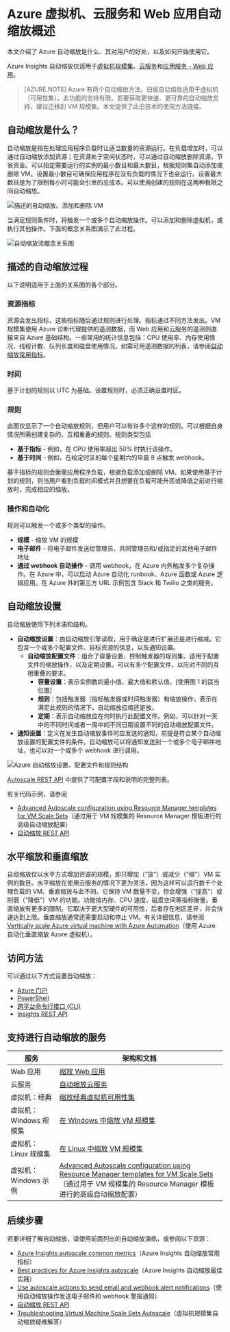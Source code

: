 <properties
	pageTitle="Microsoft Azure 虚拟机、云服务和 Web 应用自动缩放概述 | Azure"
	description="Microsoft Azure 自动缩放概述。适用于虚拟机、云服务和 Web 应用。"
	authors="rboucher"
	manager=""
	editor=""
	services="monitoring-and-diagnostics"
	documentationCenter="monitoring-and-diagnostics"/>

<tags
	ms.service="monitoring-and-diagnostics"
	ms.workload="na"
	ms.tgt_pltfrm="na"
	ms.devlang="na"
	ms.topic="article"
	ms.date="09/06/2016"
	ms.author="robb"
	wacn.date="10/17/2016"/>  


# Azure 虚拟机、云服务和 Web 应用自动缩放概述

本文介绍了 Azure 自动缩放是什么、其对用户的好处，以及如何开始使用它。

Azure Insights 自动缩放仅适用于[虚拟机规模集](/documentation/services/virtual-machine-scale-sets/)、[云服务](/documentation/services/cloud-services/)和[应用服务 - Web 应用](/documentation/services/app-service/web/)。

>[AZURE.NOTE] Azure 有两个自动缩放方法。旧版自动缩放适用于虚拟机（可用性集）。此功能的支持有限。若要获取更快速、更可靠的自动缩放支持，建议迁移到 VM 规模集。本文提供了此旧技术的使用方法链接。


## 自动缩放是什么？

自动缩放是指在处理应用程序负载时让适当数量的资源运行。在负载增加时，可以通过自动缩放添加资源；在资源处于空闲状态时，可以通过自动缩放删除资源，节省资金。可以指定需要运行的实例的最小数目和最大数目，根据规则集自动添加或删除 VM。设置最小数目可确保应用程序在没有负载的情况下也会运行。设置最大数目是为了限制每小时可能会引发的总成本。可以使用创建的规则在这两种极限之间自动缩放。

 ![描述的自动缩放。添加和删除 VM](./media/monitoring-autoscale-overview/autoscaleconcept.png)  


当满足规则条件时，将触发一个或多个自动缩放操作。可以添加和删除虚拟机，或执行其他操作。下面的概念关系图演示了此过程。

 ![自动缩放流概念关系图](./media/monitoring-autoscale-overview/autoscaleoverview3.png)  

 

## 描述的自动缩放过程
以下说明适用于上面的关系图的各个部分。

### 资源指标 
资源会发出指标，这些指标随后通过规则进行处理。指标通过不同方法发出。VM 规模集使用 Azure 诊断代理提供的遥测数据，而 Web 应用和云服务的遥测则直接来自 Azure 基础结构。一些常用的统计信息包括：CPU 使用率、内存使用情况、线程计数、队列长度和磁盘使用情况。如需可用遥测数据的列表，请参阅[自动缩放常用指标](/documentation/articles/insights-autoscale-common-metrics/)。

### 时间
基于计划的规则以 UTC 为基础。设置规则时，必须正确设置时区。

### 规则
此图仅显示了一个自动缩放规则，但用户可以有许多个这样的规则。可以根据自身情况所需创建复杂的、互相重叠的规则。规则类型包括
 
 - **基于指标** - 例如，在 CPU 使用率超出 50% 时执行该操作。
 - **基于时间** - 例如，在给定时区的每个星期六的早晨 8 点触发 webhook。

基于指标的规则会衡量应用程序负载，根据负载添加或删除 VM。如果使用基于计划的规则，则当用户看到负载时间模式并且想要在负载可能升高或降低之前进行缩放时，完成相应的缩放。

 
### 操作和自动化

规则可以触发一个或多个类型的操作。

- **规模** - 缩放 VM 的规模
- **电子邮件** - 将电子邮件发送给管理员、共同管理员和/或指定的其他电子邮件地址
- **通过 webhook 自动操作** - 调用 webhook，在 Azure 内外触发多个复杂操作。在 Azure 中，可以启动 Azure 自动化 runbook、Azure 函数或 Azure 逻辑应用。在 Azure 外的第三方 URL 示例包含 Slack 和 Twilio 之类的服务。


## 自动缩放设置
自动缩放使用下列术语和结构。

- **自动缩放设置**：由自动缩放引擎读取，用于确定是进行扩展还是进行缩减。它包含一个或多个配置文件、目标资源的信息，以及通知设置。
    - **自动缩放配置文件**：组合了容量设置、控制触发器的规则集、适用于配置文件的缩放操作，以及定期设置。可以有多个配置文件，以应对不同的互相重叠的要求。
        - **容量设置**：表示实例数的最小值、最大值和默认值。[使用图 1 的适当位置]
        - **规则**：包括触发器（指标触发器或时间触发器）和缩放操作，表示在满足此规则的情况下，自动缩放应缩还是放。
        - **定期**：表示自动缩放应在何时执行此配置文件。例如，可以针对一天中的不同时间或者一周中的不同日期设置不同的自动缩放配置文件。
- **通知设置**：定义在发生自动缩放事件时应发送的通知，前提是符合某个自动缩放设置的配置文件的条件。自动缩放可以将通知发送到一个或多个电子邮件地址，也可以对一个或多个 webhook 进行调用。
 
![Azure 自动缩放设置、配置文件和规则结构](./media/monitoring-autoscale-overview/azureresourcemanagerrulestructure3.png)  


[Autoscale REST API](https://msdn.microsoft.com/zh-cn/library/dn931928.aspx) 中提供了可配置字段和说明的完整列表。

有关代码示例，请参阅

* [Advanced Autoscale configuration using Resource Manager templates for VM Scale Sets](/documentation/articles/insights-advanced-autoscale-virtual-machine-scale-sets/)（通过用于 VM 规模集的 Resource Manager 模板进行的高级自动缩放配置）
* [自动缩放 REST API](https://msdn.microsoft.com/zh-cn/library/dn931953.aspx)



## 水平缩放和垂直缩放
  
自动缩放仅以水平方式增加资源的规模，即只增加（“放”）或减少（“缩”）VM 实例的数目。水平缩放在使用云服务的情况下更为灵活，因为这样可以运行数千个处理负载的 VM。垂直缩放与此不同。它保持 VM 数量不变，但会增强（“提高”）或削弱（“降低”）VM 的功能。功能按内存、CPU 速度、磁盘空间等指标衡量。垂直缩放有更多的限制。它取决于更大型硬件的可用性，后者存在地区差异，并会快速达到上限。垂直缩放通常还需要启动和停止 VM。有关详细信息，请参阅 [Vertically scale Azure virtual machine with Azure Automation](/documentation/articles/virtual-machines-linux-vertical-scaling-automation/)（使用 Azure 自动化垂直缩放 Azure 虚拟机）。


## 访问方法 
可以通过以下方式设置自动缩放：

- [Azure 门户](/documentation/articles/insights-how-to-scale/)
- [PowerShell](/documentation/articles/insights-powershell-samples/#create-and-manage-autoscale-settings)
- [跨平台命令行接口 (CLI)](/documentation/articles/insights-cli-samples/#autoscale)
- [Insights REST API](https://msdn.microsoft.com/zh-cn/library/azure/dn931953.aspx)

## 支持进行自动缩放的服务


| 服务 | 架构和文档 |
|--------------------------------------|-----------------------------------------------------|
| Web 应用 | [缩放 Web 应用](/documentation/articles/insights-how-to-scale/) |
| 云服务 | [自动缩放云服务](/documentation/articles/cloud-services-how-to-scale/) |
| 虚拟机：经典 | [缩放经典虚拟机可用性集](https://blogs.msdn.microsoft.com/kaevans/2015/02/20/autoscaling-azurevirtual-machines/) |
| 虚拟机：Windows 规模集| [在 Windows 中缩放 VM 规模集](/documentation/articles/virtual-machine-scale-sets-windows-autoscale/) |
| 虚拟机：Linux 规模集 | [在 Linux 中缩放 VM 规模集](/documentation/articles/virtual-machine-scale-sets-linux-autoscale/) |
| 虚拟机：Windows 示例 | [Advanced Autoscale configuration using Resource Manager templates for VM Scale Sets](/documentation/articles/insights-advanced-autoscale-virtual-machine-scale-sets/)（通过用于 VM 规模集的 Resource Manager 模板进行的高级自动缩放配置） |

## 后续步骤

若要详细了解自动缩放，请使用前面列出的自动缩放演练，或参阅以下资源：

- [Azure Insights autoscale common metrics](/documentation/articles/insights-autoscale-common-metrics/)（Azure Insights 自动缩放常用指标）
- [Best practices for Azure Insights autoscale](/documentation/articles/insights-autoscale-best-practices/)（Azure Insights 自动缩放最佳实践）
- [Use autoscale actions to send email and webhook alert notifications](/documentation/articles/insights-autoscale-to-webhook-email/)（使用自动缩放操作发送电子邮件和 webhook 警报通知）
- [自动缩放 REST API](https://msdn.microsoft.com/zh-cn/library/dn931953.aspx)
- [Troubleshooting Virtual Machine Scale Sets Autoscale](/documentation/articles/virtual-machine-scale-sets-troubleshoot/)（虚拟机规模集自动缩放疑难解答）

<!---HONumber=Mooncake_1010_2016-->